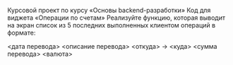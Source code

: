 Курсовой проект по курсу «Основы backend-разработки»
Код для виджета «Операции по счетам»
Реализуйте функцию, которая выводит на экран список из 5 последних выполненных клиентом операций в формате:

<дата перевода> <описание перевода>
<откуда> -> <куда>
<сумма перевода> <валюта>
